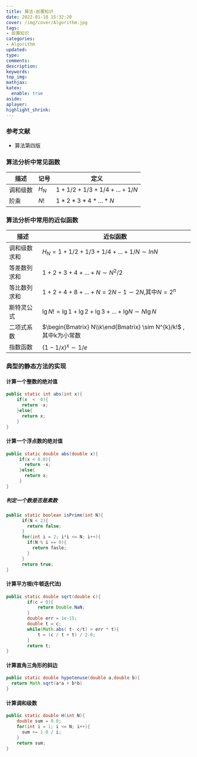 ```yaml
---
title: 算法-前置知识
date: 2022-01-18 15:32:20
cover: /img/cover/Algorithm.jpg
tags:
- 前置知识
categories:
- Algorithm
updated:
type:
comments:
description:
keywords:
top_img:
mathjax:
katex:
  enable: true
aside:
aplayer:
highlight_shrink:
---
```


### 参考文献

* 算法第四版

### 算法分析中常见函数

| 描述     | 记号    | 定义                    |
| -------- | ------- | ----------------------- |
| 调和级数 | $H_{N}$ | $1+1/2+1/3+1/4+...+1/N$ |
| 阶乘     | $N!$    | $1*2*3*4*...*N$         |

### 算法分析中常用的近似函数

| 描述         | 近似函数                                                     |
| ------------ | ------------------------------------------------------------ |
| 调和级数求和 | $H_{N}=1+1/2+1/3+1/4+...+1/N \sim lnN$                       |
| 等差数列求和 | $1+2+3+4+...+N \sim N^{2}/2$                                 |
| 等比数列求和 | $1+2+4+8+...+N=2N-1 \sim 2N$,其中$N=2^{n}$                   |
| 斯特灵公式   | $\lg{N!}=\lg1+\lg2+\lg3+...+\lg_{}{N} \sim  N\lg{N}$         |
| 二项式系数   | $\begin{Bmatrix} N\\k\end{Bmatrix} \sim N^{k}/k!$ ,其中k为小常数 |
| 指数函数     | $(1-1/x)^x \sim 1/e$                                         |

### 典型的静态方法的实现

#### 计算一个整数的绝对值

```java
public static int abs(int x){
    if(x  <  0){
      return -x;
    }else{
      return x;
    }
}
```

#### 计算一个浮点数的绝对值

```java
public static double abs(double x){
     if(x < 0.0){
       return -x;
     }else{
       return x;
     }
}
```

##### 判定一个数是否是素数

```java
public static boolean isPrime(int N){
      if(N < 2){
        return false;
      }
      for(int i = 2; i*i <= N; i++){
        if(N % i == 0){
          return fasle;
        }
      }
      return true;
}
```

#### 计算平方根(牛顿迭代法)

```java
public static double sqrt(double c){
		if(c < 0){
			return Double.NaN;
		}
		double err = 1e-15;
		double t = c;
		while(Math.abs( t- c/t) > err * t){
			t = (c / t + t) / 2.0;
		} 
		return t;
}
```

#### 计算直角三角形的斜边

```java
public static double hypotenuse(double a,double b){
  return Math.sqrt(a*a + b*b)
}
```

#### 计算调和级数

```java
public static double H(int N){
    double sum = 0.0;
    for(int i = 1; i <= N; i++){
      sum += 1.0 / i;
    }
    return sum;
}
```

